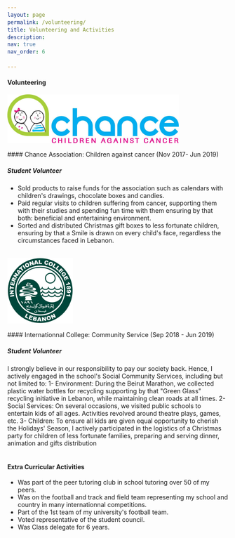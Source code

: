 ```yaml
---
layout: page
permalink: /volunteering/
title: Volunteering and Activities
description:
nav: true
nav_order: 6

---
```

#### Volunteering 

<p style="text-align: left"><img src="../assets/img/chance.png"></p>
#### Chance Association: Children against cancer (Nov 2017- Jun 2019)

##### *Student Volunteer*
- Sold products to raise funds for the association such as calendars with children's drawings, chocolate boxes and candies. 
- Paid regular visits to children suffering from cancer, supporting them with their studies and spending fun time with them ensuring by that both: beneficial and entertaining environment.
- Sorted and distributed Christmas gift boxes to less fortunate children, ensuring by that a Smile is drawn on every child's face, regardless the circumstances faced in Lebanon.
<br/><br/>

<p style="text-align: left"><img src="../assets/img/IC4.png"></p>
#### Internationnal College: Community Service (Sep 2018 - Jun 2019)

##### *Student Volunteer*
I strongly believe in our responsibility to pay our society back. Hence, I actively engaged in the school's Social Community Services, including but not limited to:
1- Environment: During the Beirut Marathon, we collected plastic water bottles for recycling supporting by that "Green Glass" recycling initiative in Lebanon, while maintaining clean roads at all times.
2- Social Services: On several occasions, we visited public schools to entertain kids of all ages. Activities revolved around theatre plays, games, etc.
3- Children: To ensure all kids are given equal opportunity to cherish the Holidays' Season, I actively participated in the logistics of a Christmas party for children of less fortunate families, preparing and serving dinner, animation and gifts distribution
<br/><br/>

#### Extra Curricular Activities
- Was part of the peer tutoring club in school tutoring over 50 of my peers.
- Was on the football and track and field team representing my school and country in many internationnal competitions.
- Part of the 1st team of my university's football team.
- Voted representative of the student council.
- Was Class delegate for 6 years.



